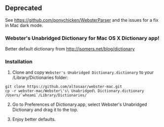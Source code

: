 ## Deprecated

See https://github.com/ponychicken/WebsterParser and the issues for a fix in Mac dark mode.

### Webster's Unabridged Dictionary for Mac OS X Dictionary app!

Better default dictionary from http://jsomers.net/blog/dictionary

### Installation

1. Clone and copy `Webster's Unabridged Dictionary.dictionary` to your /Library/Dictionaries folder:

```
git clone https://github.com/altosaar/webster-mac.git
cp -r webster-mac/Webster\'s\ Unabridged\ Dictionary.dictionary /Users/`whoami`/Library/Dictionaries/
```

2. Go to Preferences of Dictionary.app, select Webster's Unabridged Dictionary and drag it to the top.

3. Enjoy better defaults.
